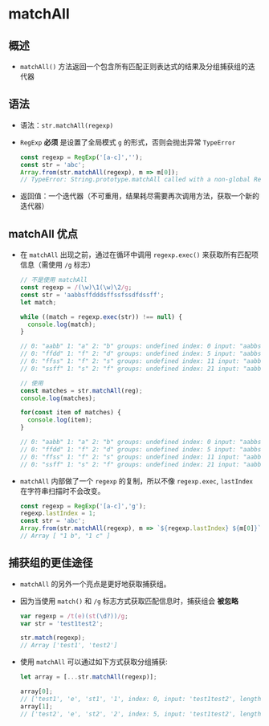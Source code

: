 # matchAll

## 概述

*   `matchAll()` 方法返回一个包含所有匹配正则表达式的结果及分组捕获组的迭代器

## 语法

*   语法：`str.matchAll(regexp)`

*   `RegExp` **必须** 是设置了全局模式 `g` 的形式，否则会抛出异常 `TypeError`

    ```javascript
    const regexp = RegExp('[a-c]','');
    const str = 'abc';
    Array.from(str.matchAll(regexp), m => m[0]);
    // TypeError: String.prototype.matchAll called with a non-global RegExp argument
    ```

*   返回值：一个迭代器（不可重用，结果耗尽需要再次调用方法，获取一个新的迭代器）

## matchAll 优点

*   在 `matchAll` 出现之前，通过在循环中调用 `regexp.exec()` 来获取所有匹配项信息（需使用 `/g` 标志）

    ```javascript
    // 不是使用 matchAll
    const regexp = /(\w)\1(\w)\2/g;
    const str = 'aabbsffdddsffssfssdfdssff';
    let match;

    while ((match = regexp.exec(str)) !== null) {
      console.log(match);
    }

    // 0: "aabb" 1: "a" 2: "b" groups: undefined index: 0 input: "aabbsffdddsffssfssdfdssff" length: 3
    // 0: "ffdd" 1: "f" 2: "d" groups: undefined index: 5 input: "aabbsffdddsffssfssdfdssff" length: 3
    // 0: "ffss" 1: "f" 2: "s" groups: undefined index: 11 input: "aabbsffdddsffssfssdfdssff" length: 3
    // 0: "ssff" 1: "s" 2: "f" groups: undefined index: 21 input: "aabbsffdddsffssfssdfdssff" length: 3
    ```

    ```javascript
    // 使用
    const matches = str.matchAll(reg);
    console.log(matches);

    for(const item of matches) {
      console.log(item);
    }

    // 0: "aabb" 1: "a" 2: "b" groups: undefined index: 0 input: "aabbsffdddsffssfssdfdssff" length: 3
    // 0: "ffdd" 1: "f" 2: "d" groups: undefined index: 5 input: "aabbsffdddsffssfssdfdssff" length: 3
    // 0: "ffss" 1: "f" 2: "s" groups: undefined index: 11 input: "aabbsffdddsffssfssdfdssff" length: 3
    // 0: "ssff" 1: "s" 2: "f" groups: undefined index: 21 input: "aabbsffdddsffssfssdfdssff" length: 3
    ```

*   `matchAll` 内部做了一个 `regexp` 的复制，所以不像 `regexp.exec`, `lastIndex` 在字符串扫描时不会改变。

    ```javascript
    const regexp = RegExp('[a-c]','g');
    regexp.lastIndex = 1;
    const str = 'abc';
    Array.from(str.matchAll(regexp), m => `${regexp.lastIndex} ${m[0]}`);
    // Array [ "1 b", "1 c" ]
    ```

## 捕获组的更佳途径

*   `matchAll` 的另外一个亮点是更好地获取捕获组。

*   因为当使用 `match()` 和 `/g` 标志方式获取匹配信息时，捕获组会 **被忽略**

    ```javascript
    var regexp = /t(e)(st(\d?))/g;
    var str = 'test1test2';

    str.match(regexp); 
    // Array ['test1', 'test2']
    ```

*   使用 `matchAll` 可以通过如下方式获取分组捕获:

    ```javascript
    let array = [...str.matchAll(regexp)];

    array[0];
    // ['test1', 'e', 'st1', '1', index: 0, input: 'test1test2', length: 4]
    array[1];
    // ['test2', 'e', 'st2', '2', index: 5, input: 'test1test2', length: 4]
    ```
